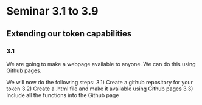 # Seminar 3.1 to 3.9
## Extending our token capabilities

### 3.1
We are going to make a webpage available to anyone. 
We can do this using Github pages. 

We will now do the following steps:
3.1) Create a github repository for your token
3.2) Create a .html file and make it available using Github pages
3.3) Include all the functions into the Github page


